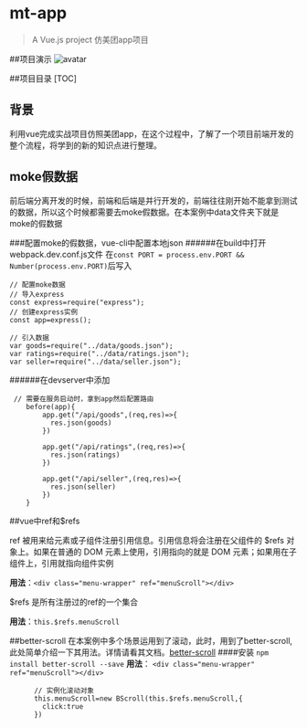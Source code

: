 # mt-app

> A Vue.js project
仿美团app项目

##项目演示
![avatar](./gif_20180601_133110.gif)


##项目目录
[TOC]

## 背景
利用vue完成实战项目仿照美团app，在这个过程中，了解了一个项目前端开发的整个流程，将学到的新的知识点进行整理。


## moke假数据
前后端分离开发的时候，前端和后端是并行开发的，前端往往刚开始不能拿到测试的数据，所以这个时候都需要去moke假数据。在本案例中data文件夹下就是moke的假数据

###配置moke的假数据，vue-cli中配置本地json
######在build中打开webpack.dev.conf.js文件
在```const PORT = process.env.PORT && Number(process.env.PORT)```后写入
```
// 配置moke数据
// 导入express
const express=require("express");
// 创建express实例
const app=express();

// 引入数据
var goods=require("../data/goods.json");
var ratings=require("../data/ratings.json");
var seller=require("../data/seller.json");
```
######在devserver中添加
```
 // 需要在服务启动时，拿到app然后配置路由
    before(app){
        app.get("/api/goods",(req,res)=>{
          res.json(goods)
        })

        app.get("/api/ratings",(req,res)=>{
          res.json(ratings)
        })

        app.get("/api/seller",(req,res)=>{
          res.json(seller)
        })
    }
```

##vue中ref和$refs

ref 被用来给元素或子组件注册引用信息。引用信息将会注册在父组件的 $refs 对象上。如果在普通的 DOM 元素上使用，引用指向的就是 DOM 元素；如果用在子组件上，引用就指向组件实例

**用法**：```<div class="menu-wrapper" ref="menuScroll"></div>```

$refs 是所有注册过的ref的一个集合

**用法**：```this.$refs.menuScroll```

##better-scroll
在本案例中多个场景运用到了滚动，此时，用到了better-scroll,此处简单介绍一下其用法。详情请看其文档。[better-scroll](http://ustbhuangyi.github.io/better-scroll/doc/zh-hans/)
####安装
```npm install better-scroll --save```
**用法**：
```<div class="menu-wrapper" ref="menuScroll"></div>```

``` 
      // 实例化滚动对象
      this.menuScroll=new BScroll(this.$refs.menuScroll,{
        click:true
      })
```